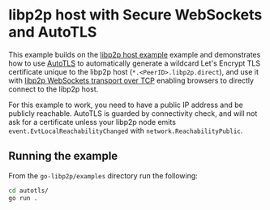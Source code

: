 # libp2p host with Secure WebSockets and AutoTLS

This example builds on the [libp2p host example](../libp2p-host) example and demonstrates how to use [AutoTLS](https://blog.ipfs.tech/2024-shipyard-improving-ipfs-on-the-web/#autotls-with-libp2p-direct) to automatically generate a wildcard Let's Encrypt TLS certificate unique to the libp2p host (`*.<PeerID>.libp2p.direct`), and use it with [libp2p WebSockets transport over TCP](https://github.com/libp2p/specs/blob/master/websockets/README.md) enabling browsers to directly connect to the libp2p host.

For this example to work, you need to have a public IP address and be publicly reachable. AutoTLS is guarded by connectivity check, and will not ask for a certificate unless your libp2p node emits `event.EvtLocalReachabilityChanged` with `network.ReachabilityPublic`.

## Running the example

From the `go-libp2p/examples` directory run the following:

```sh
cd autotls/
go run .
```

